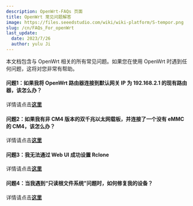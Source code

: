 ```yaml
---
description: OpenWrt-FAQs 页面
title: OpenWrt 常见问题解答
image: https://files.seeedstudio.com/wiki/wiki-platform/S-tempor.png
slug: /cn/FAQs_For_openWrt
last_update:
  date: 2023/7/26
  author: yulu Ji
---
```


本文档包含与 OpenWrt 相关的所有常见问题。如果您在使用 OpenWrt 时遇到任何问题，这将对您非常有帮助。

#### 问题1：如果我将 OpenWrt 路由器连接到默认网关 IP 为 192.168.2.1 的现有路由器，该怎么办？

详情请点击[**这里**](/change_default_gateway_IP)

#### 问题2：如果我有非 CM4 版本的双千兆以太网载板，并连接了一个没有 eMMC 的 CM4，该怎么办？

详情请点击[**这里**](/use_a_CM4_witout_eMMC)

#### 问题3：我无法通过 Web UI 成功设置 Rclone

详情请点击[**这里**](/set_up_Rclone_from_web_UI)

#### 问题4：当我遇到“只读根文件系统”问题时，如何修复我的设备？

详情请点击[**这里**](/fix_device_ReadOnlyRootFilesystem)